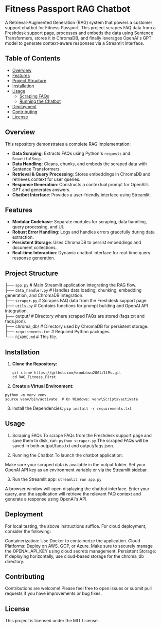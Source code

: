 # Fitness Passport RAG Chatbot

A Retrieval-Augmented Generation (RAG) system that powers a customer support chatbot for Fitness Passport. This project scrapes FAQ data from a Freshdesk support page, processes and embeds the data using Sentence Transformers, stores it in ChromaDB, and finally leverages OpenAI's GPT model to generate context-aware responses via a Streamlit interface.

## Table of Contents
- [Overview](#overview)
- [Features](#features)
- [Project Structure](#project-structure)
- [Installation](#installation)
- [Usage](#usage)
  - [Scraping FAQs](#scraping-faqs)
  - [Running the Chatbot](#running-the-chatbot)
- [Deployment](#deployment)
- [Contributing](#contributing)
- [License](#license)

## Overview

This repository demonstrates a complete RAG implementation:
- **Data Scraping**: Extracts FAQs using Python's `requests` and `BeautifulSoup`.
- **Data Handling**: Cleans, chunks, and embeds the scraped data with Sentence Transformers.
- **Retrieval & Query Processing**: Stores embeddings in ChromaDB and retrieves context for user queries.
- **Response Generation**: Constructs a contextual prompt for OpenAI’s GPT and generates answers.
- **Chatbot Interface**: Provides a user-friendly interface using Streamlit.

## Features

- **Modular Codebase**: Separate modules for scraping, data handling, query processing, and UI.
- **Robust Error Handling**: Logs and handles errors gracefully during data extraction.
- **Persistent Storage**: Uses ChromaDB to persist embeddings and document collections.
- **Real-time Interaction**: Dynamic chatbot interface for real-time query response generation.

## Project Structure

├── `app.py` # Main Streamlit application integrating the RAG flow. <br>
├── `data_handler.py` # Handles data loading, chunking, embedding generation, and ChromaDB integration. <br>
├── `scraper.py` # Scrapes FAQ data from the Freshdesk support page. <br>
├── `utils.py` # Contains functions for prompt building and OpenAI API integration. <br>
├── output/ # Directory where scraped FAQs are stored (faqs.txt and faqs.json). <br>
├── chroma_db/ # Directory used by ChromaDB for persistent storage. <br>
├── `requirements.txt` # Required Python packages. <br>
└── `README.md` # This file.<br>



## Installation

1. **Clone the Repository:**

   ```
   git clone https://github.com/wandabwa2004/LLMs.git
   cd RAG_Fitness_First
   ```

2. **Create a Virtual Environment:**
```
python -m venv venv
source venv/bin/activate  # On Windows: venv\Scripts\activate
```
3. Install the Dependencies:
```pip install -r requirements.txt```

## Usage
1. Scraping FAQs
To scrape FAQs from the Freshdesk support page and save them to disk, run:
```python scraper.py```
The scraped FAQs will be saved in both output/faqs.txt and output/faqs.json.

2. Running the Chatbot
To launch the chatbot application:

Make sure your scraped data is available in the output folder.
Set your OpenAI API key as an environment variable or via the Streamlit sidebar.

3. Run the Streamlit app:
```streamlit run app.py```

A browser window will open displaying the chatbot interface. Enter your query, and the application will retrieve the relevant FAQ context and generate a response using OpenAI's API.

## Deployment
For local testing, the above instructions suffice. For cloud deployment, consider the following:

Containerization: Use Docker to containerize the application.
Cloud Platforms: Deploy on AWS, GCP, or Azure. Make sure to securely manage the OPENAI_API_KEY using cloud secrets management.
Persistent Storage: If deploying horizontally, use cloud-based storage for the chroma_db directory.

## Contributing
Contributions are welcome! Please feel free to open issues or submit pull requests if you have improvements or bug fixes.

## License
This project is licensed under the MIT License.

